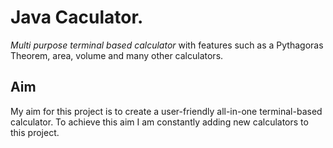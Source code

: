 # Java Caculator. #
_Multi purpose terminal based calculator_ with features such as a Pythagoras Theorem, area, volume and many other calculators.

## Aim
My aim for this project is to create a user-friendly all-in-one terminal-based calculator. To achieve this aim I am constantly adding new calculators to this project.